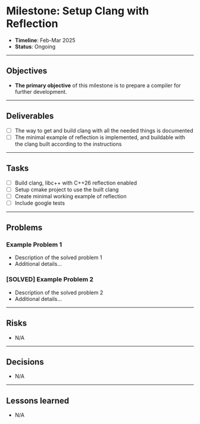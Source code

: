 # Milestone: Setup Clang with Reflection

- **Timeline**: Feb-Mar 2025
- **Status**: Ongoing

---

## Objectives
- **The primary objective** of this milestone is to prepare a compiler for further development.

---

## Deliverables
- [ ] The way to get and build clang with all the needed things is documented
- [ ] The minimal example of reflection is implemented, and buildable with the clang built according to the instructions

---

## Tasks
- [ ] Build clang, libc++ with C++26 reflection enabled
- [ ] Setup cmake project to use the built clang
- [ ] Create minimal working example of reflection
- [ ] Include google tests

---

## Problems
### Example Problem 1
- Description of the solved problem 1
- Additional details...

### [SOLVED] Example Problem 2
- Description of the solved problem 2
- Additional details...

---

## Risks
- N/A

---

## Decisions
- N/A

---

## Lessons learned
- N/A

